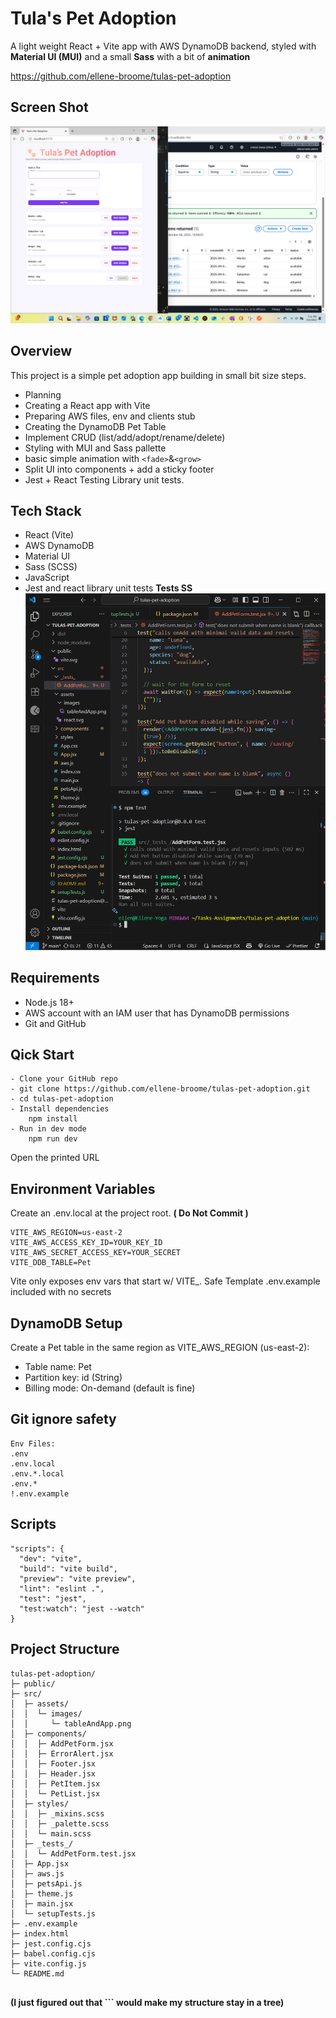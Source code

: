 # Tula's Pet Adoption
A light weight React + Vite app with AWS DynamoDB backend, styled with **Material UI (MUI)** and a small **Sass** with a bit of **animation**

https://github.com/ellene-broome/tulas-pet-adoption

## Screen Shot
![Table + App](src/assets/images/tableAndApp.png)
## Overview
This project is a simple pet adoption app building in small bit size steps.
- Planning
- Creating a React app with Vite
- Preparing AWS files, env and clients stub
- Creating the DynamoDB Pet Table
- Implement CRUD (list/add/adopt/rename/delete)
- Styling with MUI and Sass pallette
- basic simple animation with `<fade>`&`<grow>`
- Split UI into components + add a sticky footer
- Jest + React Testing Library unit tests.
## Tech Stack
- React (Vite)
- AWS DynamoDB
- Material UI
- Sass (SCSS)
- JavaScript
- Jest and react library unit tests
  **Tests SS**
  ![Passing](src/assets/images/jest%20-unit-test.png)
## Requirements
- Node.js 18+
- AWS account with an IAM user that has DynamoDB permissions
- Git and GitHub
## Qick Start
```
- Clone your GitHub repo
- git clone https://github.com/ellene-broome/tulas-pet-adoption.git
- cd tulas-pet-adoption
- Install dependencies
    npm install
- Run in dev mode
    npm run dev
```
Open the printed URL
## Environment Variables
Create an .env.local at the project root. **( Do Not Commit )**
```
VITE_AWS_REGION=us-east-2
VITE_AWS_ACCESS_KEY_ID=YOUR_KEY_ID
VITE_AWS_SECRET_ACCESS_KEY=YOUR_SECRET
VITE_DDB_TABLE=Pet
```
Vite only exposes env vars that start w/ VITE_.
Safe Template .env.example included with no secrets
## DynamoDB Setup
Create a Pet table in the same region as VITE_AWS_REGION (us-east-2):
- Table name: Pet
- Partition key: id (String)
- Billing mode: On-demand (default is fine)
## Git ignore safety
```
Env Files:
.env
.env.local
.env.*.local
.env.*
!.env.example
```
## Scripts
```
"scripts": {
  "dev": "vite",
  "build": "vite build",
  "preview": "vite preview",
  "lint": "eslint .",
  "test": "jest",
  "test:watch": "jest --watch"
}
```
## Project Structure
```
tulas-pet-adoption/
├─ public/
├─ src/
│  ├─ assets/
│  │  └─ images/
│  │     └─ tableAndApp.png          
│  ├─ components/
│  │  ├─ AddPetForm.jsx
│  │  ├─ ErrorAlert.jsx
│  │  ├─ Footer.jsx
│  │  ├─ Header.jsx
│  │  ├─ PetItem.jsx
│  │  └─ PetList.jsx
│  ├─ styles/
│  │  ├─ _mixins.scss
│  │  ├─ _palette.scss
│  │  └─ main.scss
│  ├─ _tests_/
│  │  └─ AddPetForm.test.jsx        
│  ├─ App.jsx
│  ├─ aws.js                         
│  ├─ petsApi.js                     
│  ├─ theme.js                       
│  ├─ main.jsx
│  └─ setupTests.js                  
├─ .env.example
├─ index.html
├─ jest.config.cjs
├─ babel.config.cjs
├─ vite.config.js
└─ README.md


```
**(I just figured out that ``` would make my structure stay in a tree)**

